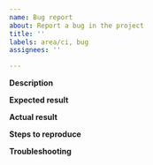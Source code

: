 ```yaml
---
name: Bug report
about: Report a bug in the project
title: ''
labels: area/ci, bug
assignees: ''

---
```


<!-- Thank you for your contribution. Before you submit the issue:
1. Search open and closed issues for duplicates.
2. Read the contributing guidelines.
-->

**Description**

<!-- Provide a clear and concise description of the problem.
Describe where it appears, when it occurred, and what it affects.  -->

**Expected result**

<!-- Describe what you expect to happen. -->

**Actual result**

<!-- Describe what happens instead. -->

**Steps to reproduce**

<!-- List the steps to follow to reproduce the bug. Attach any files, links, code samples, or screenshots that could help in investigating the problem. -->

**Troubleshooting**

<!-- Describe the steps you have already taken to solve the issue. -->
